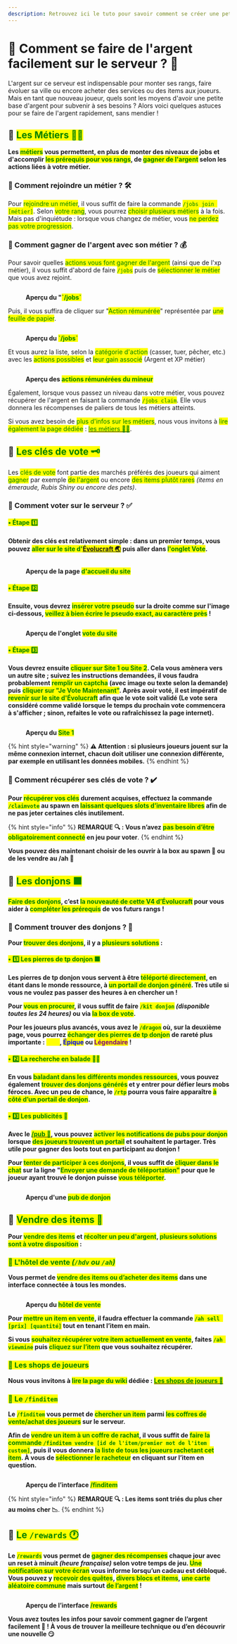 ```yaml
---
description: Retrouvez ici le tuto pour savoir comment se créer une petite richesse en début de partie.
---
```


# 💠 Comment se faire de l'argent facilement sur le serveur ? 💸

L'argent sur ce serveur est indispensable pour monter ses rangs, faire évoluer sa ville ou encore acheter des services ou des items aux joueurs. Mais en tant que nouveau joueur, quels sont les moyens d'avoir une petite base d'argent pour subvenir à ses besoins ? Alors voici quelques astuces pour se faire de l'argent rapidement, sans mendier !

## 🔶 <mark style="color:green;">Les Métiers 👷‍♂️</mark>

**Les <mark style="color:green;">métiers</mark> vous permettent, en plus de monter des niveaux de jobs et d'accomplir <mark style="color:green;">les prérequis pour vos rangs</mark>, de <mark style="color:green;">gagner de l'argent</mark> selon les actions liées à votre métier.**

### 🔹 Comment rejoindre un métier ? 🛠️

Pour <mark style="color:green;">rejoindre un métier</mark>, il vous suffit de faire la commande <mark style="color:green;">`/jobs join [métier]`</mark>. Selon <mark style="color:green;">votre rang</mark>, vous pourrez <mark style="color:green;">choisir plusieurs métiers</mark> à la fois. Mais pas d'inquiétude : lorsque vous changez de métier, vous <mark style="color:green;">ne perdez pas votre progression</mark>.

### 🔹 Comment gagner de l'argent avec son métier ? 💰

Pour savoir quelles <mark style="color:green;">actions vous font gagner de l'argent</mark> (ainsi que de l'xp métier), il vous suffit d'abord de faire <mark style="color:green;">`/jobs`</mark> puis de <mark style="color:green;">sélectionner le métier</mark> que vous avez rejoint.
<figure><img src="../.gitbook/assets/Menu/Jobs.png" alt=""><figcaption><p><strong>Aperçu du "<mark style="color:green;">`/jobs`</mark></strong></p></figcaption></figure>

Puis, il vous suffira de cliquer sur "<mark style="color:green;">Action rémunérée</mark>" représentée par <mark style="color:green;">une feuille de papier</mark>.
<figure><img src="../.gitbook/assets/Tuto_Et_Astuce/Argent/JobsSelect.png" alt=""><figcaption><p><strong>Aperçu du <mark style="color:green;">`/jobs`</mark></strong></p></figcaption></figure>

Et vous aurez la liste, selon la <mark style="color:green;">catégorie d'action</mark> (casser, tuer, pêcher, etc.) avec les <mark style="color:green;">actions possibles</mark> et <mark style="color:green;">leur gain associé</mark> (Argent et XP métier)
<figure><img src="../.gitbook/assets/Tuto_Et_Astuce/Argent/JobsAction.png" alt=""><figcaption><p><strong>Aperçu des <mark style="color:green;">actions rémunérées du mineur</mark></strong></p></figcaption></figure>

Également, lorsque vous passez un niveau dans votre métier, vous pouvez récupérer de l'argent en faisant la commande <mark style="color:green;">`/jobs claim`</mark>. Elle vous donnera les récompenses de paliers de tous les métiers atteints.

Si vous avez besoin de <mark style="color:green;">plus d'infos sur les métiers</mark>, nous vous invitons à <mark style="color:green;">lire également la page dédiée</mark> : <a href="https://wiki.evolucraft.fr/le-gameplay/les-donjons"><mark style="color:green;">les métiers 👷‍♂️</mark></a>.

## 🔶 <mark style="color:green;">Les clés de vote 🗝️</mark>

Les <mark style="color:green;">clés de vote</mark> font partie des marchés préférés des joueurs qui aiment <mark style="color:green;">gagner</mark> par exemple <mark style="color:green;">de l'argent</mark> ou encore <mark style="color:green;">des items plutôt rares</mark> _(items en émeraude, Rubis Shiny ou encore des pets)_.

### 🔹 Comment voter sur le serveur ? ✅

#### <mark style="color:green;">• Étape 1️⃣</mark>
**Obtenir des clés est relativement simple : dans un premier temps, vous pouvez <mark style="color:green;">aller sur le site d'<a href="https://evolucraft.fr/vote">Évolucraft 🌏</mark></a> puis aller dans <mark style="color:green;">l'onglet Vote</mark>.**
<figure><img src="../.gitbook/assets/Tuto_Et_Astuce/Argent/VoteSiteEvo.png" alt=""><figcaption><p><strong>Aperçu de la page <mark style="color:green;">d'accueil du site</mark></strong></p></figcaption></figure>

#### <mark style="color:green;">• Étape 2️⃣</mark>
**Ensuite, vous devrez <mark style="color:green;">insérer votre pseudo</mark> sur la droite comme sur l'image ci-dessous, <mark style="color:green;">veillez à bien écrire le pseudo exact, au caractère près</mark> !**
<figure><img src="../.gitbook/assets/Tuto_Et_Astuce/Argent/VoteSiteVote.png" alt=""><figcaption><p><strong>Aperçu de l'onglet <mark style="color:green;">vote du site</mark></strong></p></figcaption></figure>

#### <mark style="color:green;">• Étape 3️⃣</mark>
**Vous devrez ensuite <mark style="color:green;">cliquer sur Site 1 ou Site 2</mark>. Cela vous amènera vers un autre site ; suivez les instructions demandées, il vous faudra probablement <mark style="color:green;">remplir un captcha</mark> (avec image ou texte selon la demande) puis <mark style="color:green;">cliquer sur "Je Vote Maintenant"</mark>. Après avoir voté, il est impératif de <mark style="color:green;">revenir sur le site d'Évolucraft</mark> afin que le vote soit validé (Le vote sera considéré comme validé lorsque le temps du prochain vote commencera à s'afficher ; sinon, refaites le vote ou rafraîchissez la page internet).**
<figure><img src="../.gitbook/assets/Tuto_Et_Astuce/Argent/VoteSite1.png" alt=""><figcaption><p><strong>Aperçu du <mark style="color:green;">Site 1</mark></strong></p></figcaption></figure>

{% hint style="warning" %}
**⚠️ Attention : si plusieurs joueurs jouent sur la même connexion internet, chacun doit utiliser une connexion différente, par exemple en utilisant les données mobiles.**
{% endhint %}

### 🔹 Comment récupérer ses clés de vote ? ✔️

**Pour <mark style="color:green;">récupérer vos clés</mark> durement acquises, effectuez la commande <mark style="color:green;">`/claimvote`</mark> au spawn en <mark style="color:green;">laissant quelques slots d’inventaire libres</mark> afin de ne pas jeter certaines clés inutilement.**

{% hint style="info" %}
**REMARQUE 🔍 : Vous n’avez <mark style="color:green;">pas besoin d’être obligatoirement connecté</mark> en jeu pour voter**.
{% endhint %}

**Vous pouvez dès maintenant choisir de les ouvrir à la box au spawn 🧰 ou de les vendre au /ah 🛒**

## 🔶 <mark style="color:green;">Les donjons 🟪</mark>

**<mark style="color:green;">Faire des donjons</mark>, c’est <mark style="color:green;">la nouveauté de cette V4 d’Évolucraft</mark> pour vous aider à <mark style="color:green;">compléter les prérequis</mark> de vos futurs rangs !**

### 🔹 Comment trouver des donjons ? 🤔

**Pour <mark style="color:green;">trouver des donjons</mark>, il y a <mark style="color:green;">plusieurs solutions</mark> :**

#### <mark style="color:green;">• 1️⃣ Les pierres de tp donjon 🟩</mark>

**Les pierres de tp donjon vous servent à être <mark style="color:green;">téléporté directement</mark>, en étant dans le monde ressource, à <mark style="color:green;">un portail de donjon généré</mark>. Très utile si vous ne voulez pas passer des heures à en chercher un !**

**Pour <mark style="color:green;">vous en procurer</mark>, il vous suffit de faire <mark style="color:green;">`/kit donjon`</mark> _(disponible toutes les 24 heures)_ ou via <mark style="color:green;">la box de vote</mark>.**

**Pour les joueurs plus avancés, vous avez le <mark style="color:green;">`/dragon`</mark> où, sur la deuxième page, vous pourrez <mark style="color:green;">échanger des pierres de tp donjon</mark> de rareté plus importante : <mark style="color:yellow;">Rare</mark>, <mark style="color:blue;">Épique</mark> ou <mark style="color:purple;">Légendaire</mark> !**

#### <mark style="color:green;">• 2️⃣ La recherche en balade 🚶‍♂️</mark>

**En vous <mark style="color:green;">baladant dans les différents mondes ressources</mark>, vous pouvez également <mark style="color:green;">trouver des donjons générés</mark> et y entrer pour défier leurs mobs féroces. Avec un peu de chance, le <mark style="color:green;">`/rtp`</mark> pourra vous faire apparaître <mark style="color:green;">à côté d’un portail de donjon</mark>.**

#### <mark style="color:green;">• 3️⃣ Les publicités 📣</mark>

**Avec le <a href="http://wiki.evolucraft.fr/le-gameplay/le-commerce#publicite"><mark style="color:green;">/pub 📢</mark></a>, vous pouvez <mark style="color:green;">activer les notifications de pubs pour donjon</mark> lorsque <mark style="color:green;">des joueurs trouvent un portail</mark> et souhaitent le partager. Très utile pour gagner des loots tout en participant au donjon !**

**Pour <mark style="color:green;">tenter de participer à ces donjons</mark>, il vous suffit de <mark style="color:green;">cliquer dans le chat</mark> sur la ligne "<mark style="color:green;">Envoyer une demande de téléportation"</mark> pour que le joueur ayant trouvé le donjon puisse <mark style="color:green;">vous téléporter</mark>.**
<figure><img src="../.gitbook/assets/Tuto_Et_Astuce/Argent/DemandeDetéléporterDonjon.png" alt=""><figcaption><p><strong>Aperçu d'une <mark style="color:green;">pub de donjon</mark></strong></p></figcaption></figure>

## 🔶 <mark style="color:green;">Vendre des items 🏪</mark>

**Pour <mark style="color:green;">vendre des items</mark> et <mark style="color:green;">récolter un peu d'argent</mark>, <mark style="color:green;">plusieurs solutions sont à votre disposition</mark> :**

### <mark style="color:green;">🔹 L'hôtel de vente _(`/hdv` ou `/ah`)_</mark>

**Vous permet de <mark style="color:green;">vendre des items ou d’acheter des items</mark> dans une interface connectée à tous les mondes.**

<figure><img src="../.gitbook/assets/Le_Commerce/Interface_Ah.png" alt=""><figcaption><p><strong>Aperçu du <mark style="color:green;">hôtel de vente</mark></strong></p></figcaption></figure>

**Pour <mark style="color:green;">mettre un item en vente</mark>, il faudra effectuer la commande <mark style="color:green;">`/ah sell [prix] [quantité]`</mark> tout en tenant l’item en main.**

**Si vous <mark style="color:green;">souhaitez récupérer votre item actuellement en vente</mark>, faites <mark style="color:green;">`/ah viewmine`</mark> puis <mark style="color:green;">cliquez sur l’item</mark> que vous souhaitez récupérer.**

### <mark style="color:green;">🔹 Les shops de joueurs </mark>

**Nous vous invitons à <mark style="color:green;">lire la page du wiki</mark> dédiée : <a href="https://wiki.evolucraft.fr/les-villes/les-shops-de-joueurs"><mark style="color:green;">**Les shops de joueurs 🏪**</mark></a>**

### <mark style="color:green;">🔹 Le `/finditem` </mark>

**Le <mark style="color:green;">`/finditem`</mark> vous permet de <mark style="color:green;">chercher un item</mark> parmi <mark style="color:green;">les coffres de vente/achat des joueurs</mark> sur le serveur.**

**Afin de <mark style="color:green;">vendre un item à un coffre de rachat</mark>, il vous suffit de <mark style="color:green;">faire la commande `/finditem vendre [id de l'item/premier mot de l'item custom]`</mark>, puis il vous donnera <mark style="color:green;">la liste de tous les joueurs rachetant cet item</mark>. À vous de <mark style="color:green;">sélectionner le racheteur</mark> en cliquant sur l’item en question.**

<figure><img src="../.gitbook/assets/Tuto_Et_Astuce/Argent/InterfaceFinditem.png" alt=""><figcaption><p><strong>Aperçu de l’interface <mark style="color:green;">/finditem</mark></strong></p></figcaption></figure>

{% hint style="info" %}
**REMARQUE 🔍 : Les items sont triés du plus cher au moins cher 📉**.
{% endhint %}

## 🔶 <mark style="color:green;">Le `/rewards` 🕐</mark>

**Le <mark style="color:green;">`/rewards`</mark> vous permet de <mark style="color:green;">gagner des récompenses</mark> chaque jour avec un reset à minuit _(heure française)_ selon votre temps de jeu. <mark style="color:green;">Une notification sur votre écran</mark> vous informe lorsqu’un cadeau est débloqué. Vous pouvez y <mark style="color:green;">recevoir des quêtes</mark>, <mark style="color:green;">divers blocs et items</mark>, <mark style="color:green;">une carte aléatoire commune</mark> mais surtout <mark style="color:green;">de l’argent</mark> !**
<figure><img src="../.gitbook/assets/Tuto_Et_Astuce/Argent/InterfaceReward.png" alt=""><figcaption><p><strong>Aperçu de l’interface <mark style="color:green;">/rewards</mark></strong></p></figcaption></figure>

**Vous avez toutes les infos pour savoir comment gagner de l’argent facilement 🤑 ! À vous de trouver la meilleure technique ou d’en découvrir une nouvelle 😏**
